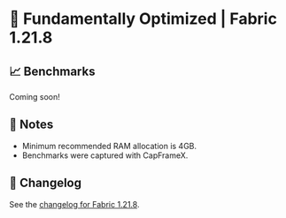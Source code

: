 # 🚀 Fundamentally Optimized | Fabric 1.21.8

## 📈 Benchmarks
Coming soon!

## 🔎 Notes
- Minimum recommended RAM allocation is 4GB.
- Benchmarks were captured with CapFrameX.

## 📝 Changelog
See the [changelog for Fabric 1.21.8](./CHANGELOG.md).
